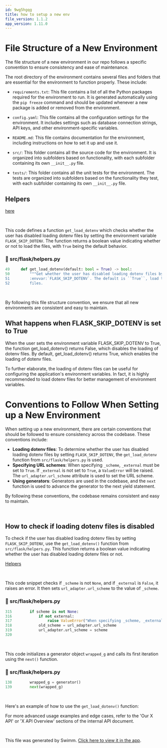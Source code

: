 ```yaml
---
id: 9wg5hgqg
title: how to setup a new env
file_version: 1.1.2
app_version: 1.11.0
---
```


# File Structure of a New Environment

The file structure of a new environment in our repo follows a specific convention to ensure consistency and ease of maintenance.

The root directory of the environment contains several files and folders that are essential for the environment to function properly. These include:

*   `requirements.txt`: This file contains a list of all the Python packages required for the environment to run. It is generated automatically using the `pip freeze` command and should be updated whenever a new package is added or removed from the environment.

*   `config.yaml`: This file contains all the configuration settings for the environment. It includes settings such as database connection strings, API keys, and other environment-specific variables.

*   `README.md`: This file contains documentation for the environment, including instructions on how to set it up and use it.

*   `src/`: This folder contains all the source code for the environment. It is organized into subfolders based on functionality, with each subfolder containing its own `__init__.py` file.

*   `tests/`: This folder contains all the unit tests for the environment. The tests are organized into subfolders based on the functionality they test, with each subfolder containing its own `__init__.py` file.

## Helpers

[here](https://swimm-web-app.web.app/workspaces/H0nYogF29jh747xcua9g/repos/Z2l0aHViJTNBJTNBZmxhc2slM0ElM0FuYWRhdi1zd2ltbQ==/branch/main/docs/9wg5hgqg/edit#snippet-245yuT)

<br/>

This code defines a function `get_load_dotenv` which checks whether the user has disabled loading dotenv files by setting the environment variable `FLASK_SKIP_DOTENV`. The function returns a boolean value indicating whether or not to load the files, with `True` being the default behavior.
<!-- NOTE-swimm-snippet: the lines below link your snippet to Swimm -->
### 📄 src/flask/helpers.py
```python
49     def get_load_dotenv(default: bool = True) -> bool:
50         """Get whether the user has disabled loading dotenv files by setting
51         :envvar:`FLASK_SKIP_DOTENV`. The default is ``True``, load the
52         files.
```

<br/>

By following this file structure convention, we ensure that all new environments are consistent and easy to maintain.

## What happens when FLASK\_SKIP\_DOTENV is set to True

When the user sets the environment variable FLASK\_SKIP\_DOTENV to True, the function get\_load\_dotenv() returns False, which disables the loading of dotenv files. By default, get\_load\_dotenv() returns True, which enables the loading of dotenv files.

To further elaborate, the loading of dotenv files can be useful for configuring the application's environment variables. In fact, it is highly recommended to load dotenv files for better management of environment variables.

# Conventions to Follow When Setting up a New Environment

When setting up a new environment, there are certain conventions that should be followed to ensure consistency across the codebase. These conventions include:

*   **Loading dotenv files**: To determine whether the user has disabled loading dotenv files by setting `FLASK_SKIP_DOTENV`, the `get_load_dotenv` function from `src/flask/helpers.py` is used.
*   **Specifying URL schemes**: When specifying `_scheme`, `_external` must be set to `True`. If `_external` is not set to `True`, a `ValueError` will be raised. The `url_adapter.url_scheme` attribute is used to set the URL scheme.
*   **Using generators**: Generators are used in the codebase, and the `next` function is used to advance the generator to the next yield statement.

By following these conventions, the codebase remains consistent and easy to maintain.

<br/>

## How to check if loading dotenv files is disabled

To check if the user has disabled loading dotenv files by setting `FLASK_SKIP_DOTENV`, use the `get_load_dotenv()` function from `src/flask/helpers.py`. This function returns a boolean value indicating whether the user has disabled loading dotenv files or not.

[Helpers](https://swimm-web-app.web.app/workspaces/H0nYogF29jh747xcua9g/repos/Z2l0aHViJTNBJTNBZmxhc2slM0ElM0FuYWRhdi1zd2ltbQ==/branch/main/docs/9wg5hgqg/edit#heading-ukgUh)

<br/>

This code snippet checks if `_scheme` is not `None`, and if `_external` is `False`, it raises an error. It then sets `url_adapter.url_scheme` to the value of `_scheme`.
<!-- NOTE-swimm-snippet: the lines below link your snippet to Swimm -->
### 📄 src/flask/helpers.py
```python
315        if scheme is not None:
316            if not external:
317                raise ValueError("When specifying _scheme, _external must be True")
318            old_scheme = url_adapter.url_scheme
319            url_adapter.url_scheme = scheme
320    
```

<br/>

This code initializes a generator object `wrapped_g` and calls its first iteration using the `next()` function.
<!-- NOTE-swimm-snippet: the lines below link your snippet to Swimm -->
### 📄 src/flask/helpers.py
```python
138        wrapped_g = generator()
139        next(wrapped_g)
```

<br/>

Here's an example of how to use the `get_load_dotenv()` function:

For more advanced usage examples and edge cases, refer to the 'Our X API' or 'X API Overview' sections of the internal API document.

<br/>

This file was generated by Swimm. [Click here to view it in the app](https://swimm-web-app.web.app/repos/Z2l0aHViJTNBJTNBZmxhc2slM0ElM0FuYWRhdi1zd2ltbQ==/docs/9wg5hgqg).

